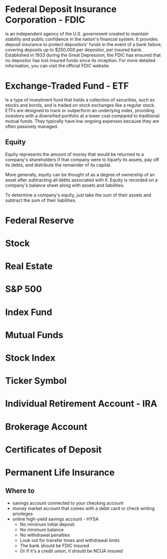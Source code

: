 # Federal Deposit Insurance Corporation - FDIC
Is an independent agency of the U.S. government created to maintain stability and public confidence in the nation's financial system. It provides deposit insurance to protect depositors' funds in the event of a bank failure, covering deposits up to $250,000 per depositor, per insured bank. Established in 1933 during the Great Depression, the FDIC has ensured that no depositor has lost insured funds since its inception. For more detailed information, you can visit the official FDIC website.
# Exchange-Traded Fund - ETF
Is a type of investment fund that holds a collection of securities, such as stocks and bonds, and is traded on stock exchanges like a regular stock. ETFs are designed to track or outperform an underlying index, providing investors with a diversified portfolio at a lower cost compared to traditional mutual funds. They typically have low ongoing expenses because they are often passively managed.
## Equity
Equity represents the amount of money that would be returned to a company's shareholders if that company were to liquefy its assets, pay off its debts, and distribute the remainder of its capital.

More generally, equity can be thought of as a degree of ownership of an asset after subtracting all debts associated with it. Equity is recorded on a company's balance sheet along with assets and liabilities.

To determine a company's equity, just take the sum of their assets and subtract the sum of their liabilities.
# Federal Reserve
# Stock
# Real Estate
# S&P 500
# Index Fund
# Mutual Funds
# Stock Index
# Ticker Symbol
# Individual Retirement Account - IRA
# Brokerage Account
# Certificates of Deposit
# Permanent Life Insurance


## Where to 
- savings account connected to your checking account
- money market account that comes with a debit card or check writing privileges
- online high-yield savings account - HYSA
	- No minimum initial deposit
	- No minimum balance
	- No withdrawal penalties
	- Look out for transfer times and withdrawal limits
	- The bank should be FDIC insured
	- Or if it's a credit union, it should be NCUA insured
